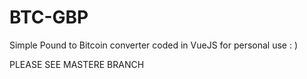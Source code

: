 # BTC-GBP
Simple Pound to Bitcoin converter coded in VueJS for personal use : ) 

PLEASE SEE MASTERE BRANCH

